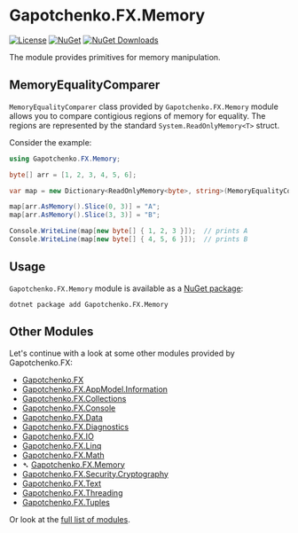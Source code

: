 ﻿# Gapotchenko.FX.Memory

[![License](https://img.shields.io/badge/license-MIT-green.svg)](../../../../LICENSE)
[![NuGet](https://img.shields.io/nuget/v/Gapotchenko.FX.Memory.svg)](https://www.nuget.org/packages/Gapotchenko.FX.Memory)
[![NuGet Downloads](https://img.shields.io/nuget/dt/Gapotchenko.FX.Memory.svg)](https://www.nuget.org/packages/Gapotchenko.FX.Memory)

The module provides primitives for memory manipulation.

## MemoryEqualityComparer

`MemoryEqualityComparer` class provided by `Gapotchenko.FX.Memory` module allows you to compare contigious regions of memory for equality.
The regions are represented by the standard `System.ReadOnlyMemory<T>` struct.

Consider the example:

``` C#
using Gapotchenko.FX.Memory;

byte[] arr = [1, 2, 3, 4, 5, 6];

var map = new Dictionary<ReadOnlyMemory<byte>, string>(MemoryEqualityComparer<byte>.Default);

map[arr.AsMemory().Slice(0, 3)] = "A";
map[arr.AsMemory().Slice(3, 3)] = "B";

Console.WriteLine(map[new byte[] { 1, 2, 3 }]);  // prints A
Console.WriteLine(map[new byte[] { 4, 5, 6 }]);  // prints B
```

## Usage

`Gapotchenko.FX.Memory` module is available as a [NuGet package](https://nuget.org/packages/Gapotchenko.FX.Memory):

```
dotnet package add Gapotchenko.FX.Memory
```

## Other Modules

Let's continue with a look at some other modules provided by Gapotchenko.FX:

- [Gapotchenko.FX](../Gapotchenko.FX#readme)
- [Gapotchenko.FX.AppModel.Information](../AppModel/Gapotchenko.FX.AppModel.Information#readme)
- [Gapotchenko.FX.Collections](../Gapotchenko.FX.Collections#readme)
- [Gapotchenko.FX.Console](../Gapotchenko.FX.Console#readme)
- [Gapotchenko.FX.Data](../Data/Encoding/Gapotchenko.FX.Data.Encoding#readme)
- [Gapotchenko.FX.Diagnostics](../Diagnostics/Gapotchenko.FX.Diagnostics.CommandLine#readme)
- [Gapotchenko.FX.IO](../Gapotchenko.FX.IO#readme)
- [Gapotchenko.FX.Linq](../Linq/Gapotchenko.FX.Linq#readme)
- [Gapotchenko.FX.Math](../Math/Gapotchenko.FX.Math#readme)
- &#x27B4; [Gapotchenko.FX.Memory](.#readme)
- [Gapotchenko.FX.Security.Cryptography](../Security/Gapotchenko.FX.Security.Cryptography#readme)
- [Gapotchenko.FX.Text](../Gapotchenko.FX.Text#readme)
- [Gapotchenko.FX.Threading](../Gapotchenko.FX.Threading#readme)
- [Gapotchenko.FX.Tuples](../Gapotchenko.FX.Tuples#readme)

Or look at the [full list of modules](../..#readme).
